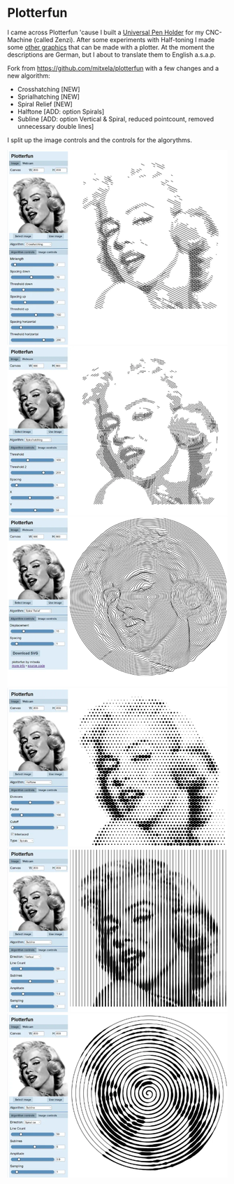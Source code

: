 # Plotterfun

I came across Plotterfun 'cause I built a [Universal Pen Holder](https://www.zenziwerken.de/Nachbauen/Universal-Pen-Holder) for my CNC-Machine (called Zenzi). After some experiments with Half-toning I made some [other graphics](https://www.zenziwerken.de/Plottgrafiken) that can be made with a plotter. At the moment the descriptions are German, but I about to translate them to English a.s.a.p.

Fork from https://github.com/mitxela/plotterfun with a few changes and a new algorithm:
* Crosshatching [NEW]
* Sprialhatching [NEW]
* Spiral Relief [NEW]
* Halftone [ADD: option Spirals]
* Subline [ADD: option Vertical & Spiral, reduced pointcount, removed unnecessary double lines]

I split up the image controls and the controls for the algorythms.

![crosshatching](/screenshots/crosshatching.webp?2023-02-07)
![spiralhatching](/screenshots/spiralhatching.webp)
![spiral_relief](/screenshots/spiral_relief.webp)
![halftone_spirals](/screenshots/halftone_spirals.webp?2023-02-07)
![subline-vertical](/screenshots/subline-vertical.webp?2023-02-07)
![subline-spiral](/screenshots/subline-spiral.webp?2023-02-07)
